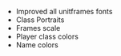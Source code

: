* Improved all unitframes fonts
* Class Portraits
* Frames scale
* Player class colors
* Name colors

